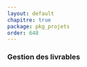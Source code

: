 ```yaml
---
layout: default
chapitre: true
package: pkg_projets
order: 648
---
```


### Gestion des livrables

<!-- TODO backend-2 : pkg_projets - Gestion des livrables -->